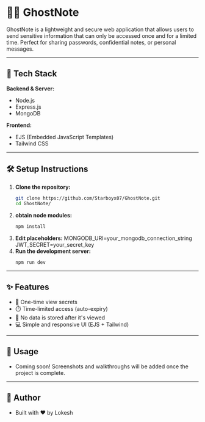 # 🕵️‍♂️ GhostNote

GhostNote is a lightweight and secure web application that allows users to send sensitive information that can only be accessed once and for a limited time. Perfect for sharing passwords, confidential notes, or personal messages.

---

## 🚀 Tech Stack

**Backend & Server:**

- Node.js
- Express.js
- MongoDB

**Frontend:**

- EJS (Embedded JavaScript Templates)
- Tailwind CSS

---

## 🛠️ Setup Instructions

1. **Clone the repository:**
   ```bash
   git clone https://github.com/Starboyx07/GhostNote.git
   cd GhostNote/
   ```
2. **obtain node modules:**
   ```bash
   npm install
   ```
3. **Edit placeholders:**
   MONGODB_URI=your_mongodb_connection_string
   JWT_SECRET=your_secret_key
4. **Run the development server:**
   ```bash
   npm run dev
   ```

---

## ✨ Features

- 🔐 One-time view secrets
- ⏱️ Time-limited access (auto-expiry)
- 🧹 No data is stored after it's viewed
- 💻 Simple and responsive UI (EJS + Tailwind)

---

## 📸 Usage

- Coming soon! Screenshots and walkthroughs will be added once the project is complete.

---

## 👤 Author

- Built with ❤️ by Lokesh
